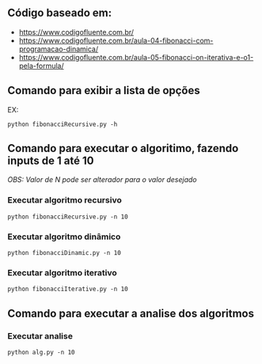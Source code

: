 ## Código baseado em: 
- https://www.codigofluente.com.br/
- https://www.codigofluente.com.br/aula-04-fibonacci-com-programacao-dinamica/
- https://www.codigofluente.com.br/aula-05-fibonacci-on-iterativa-e-o1-pela-formula/

## Comando para exibir a lista de opções

EX:
~~~shell 
python fibonacciRecursive.py -h
~~~

## Comando para executar o algoritimo, fazendo inputs de 1 até 10
*OBS: Valor de N pode ser alterador para o valor desejado*

### Executar algoritmo recursivo

~~~shell 
python fibonacciRecursive.py -n 10
~~~

### Executar algoritmo dinâmico

~~~shell 
python fibonacciDinamic.py -n 10
~~~

### Executar algoritmo iterativo

~~~shell 
python fibonacciIterative.py -n 10
~~~

## Comando para executar a analise dos algoritmos

### Executar analise

~~~shell 
python alg.py -n 10
~~~
